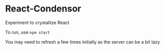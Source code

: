 # React-Condensor
Experiment to crystallize React

To run, use `npm start`

You may need to refresh a few times initially as the server can be a bit lazy